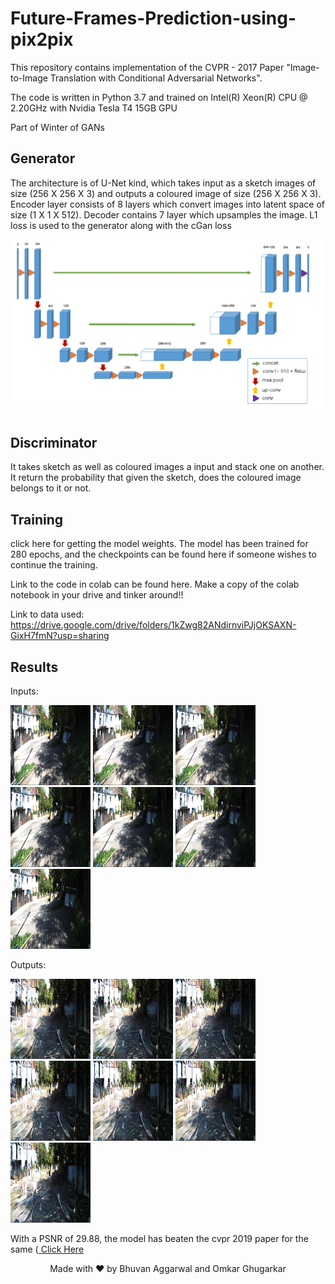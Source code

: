 # Future-Frames-Prediction-using-pix2pix

This repository contains implementation of the CVPR - 2017 Paper "Image-to-Image Translation with Conditional Adversarial Networks".

The code is written in Python 3.7 and trained on Intel(R) Xeon(R) CPU @ 2.20GHz with Nvidia Tesla T4 15GB GPU

Part of Winter of GANs

## Generator
The architecture is of U-Net kind, which takes input as a sketch images of size (256 X 256 X 3) and outputs a coloured image of size (256 X 256 X 3). Encoder layer consists of 8 layers which convert images into latent space of size (1 X 1 X 512). Decoder contains 7 layer which upsamples the image. L1 loss is used to the generator along with the cGan loss

<img src="/results/genmodel.png"/>


## Discriminator
It takes sketch as well as coloured images a input and stack one on another. It return the probability that given the sketch, does the coloured image belongs to it or not.

## Training
click here for getting the model weights. The model has been trained for 280 epochs, and the checkpoints can be found here if someone wishes to continue the training.

Link to the code in colab can be found here. Make a copy of the colab notebook in your drive and tinker around!!

Link to data used: https://drive.google.com/drive/folders/1kZwg82ANdirnviPJjOKSAXN-GixH7fmN?usp=sharing

## Results

Inputs:

<img src="/results/1.png" width="128"/> <img src="/results/2.png" width="128"/> <img src="/results/3.png" width="128"/> <img src="/results/4.png" width="128"/> <img src="/results/5.png" width="128"/> <img src="/results/6.png" width="128"/> <img src="/results/7.png" width="128"/>
<!-- ![image](/results/1.png) ![image](/results/2.png) ![image](/results/3.png) ![image](/results/4.png) ![image](/results/5.png) ![image](/results/6.png)  ![image](/results/7.png) -->

Outputs: 

<img src="/results/8.png" width="128"/> <img src="/results/9.png" width="128"/> <img src="/results/10.png" width="128"/> <img src="/results/11.png" width="128"/> <img src="/results/12.png" width="128"/> <img src="/results/13.png" width="128"/> <img src="/results/14.png" width="128"/>

With a PSNR of 29.88, the model has beaten the cvpr 2019 paper for the same (<a href='https://openaccess.thecvf.com/content_CVPR_2019/papers/Kwon_Predicting_Future_Frames_Using_Retrospective_Cycle_GAN_CVPR_2019_paper.pdf'> Click Here</a>

<center>Made with ❤ by Bhuvan Aggarwal and Omkar Ghugarkar</center>
